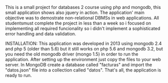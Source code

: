 This is a small project for databases 2 course using php and mongodb, this small application shows also jquery in action.
The application' main objective was to demostrate non-relational DBMSs in  web applications. All studentsmust complete the project in less than a week so i focused on implementing all required funcionality so i didn't implement a sophisticated error handling and data validation.

INSTALLATION:
This application was developed in 2013 using mongodb 2.4 and php 5 (older than 5.6) but it still works on php 5.6 and mongodb 3.2, but you need the old mongodb driver (mongo 1.5) in order to run the application. After setting up the environment just copy the files to your web server.
In MongoDB create a database called "facturas" and import the "datos.json" file into a collection called "datos".
That's all, the application is ready to run.

